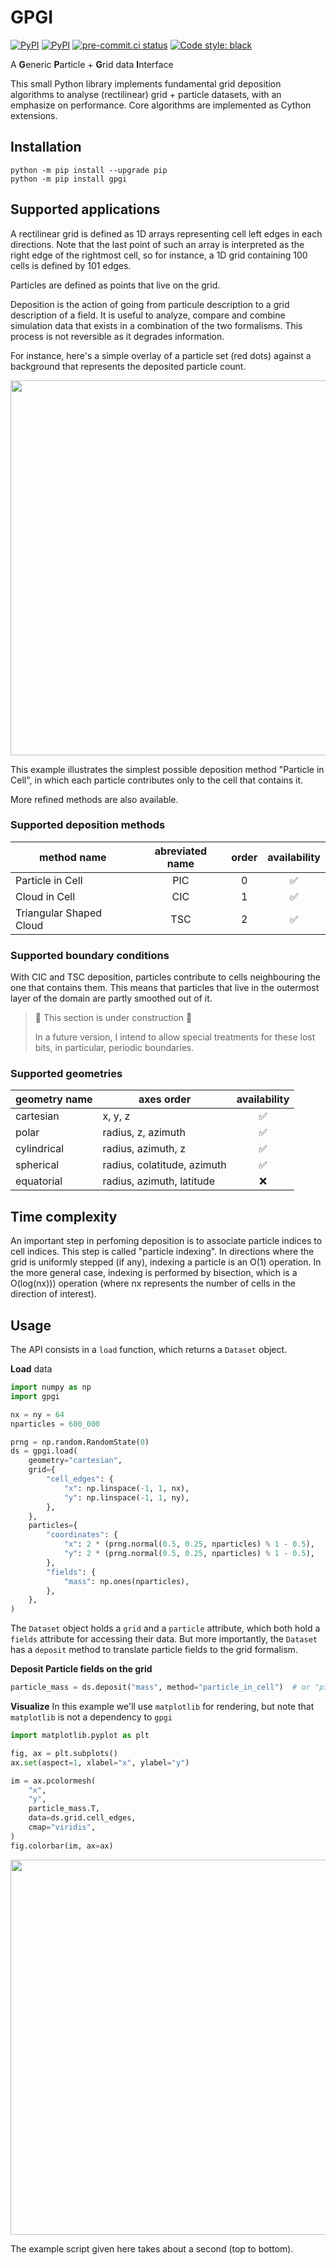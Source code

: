 # GPGI
[![PyPI](https://img.shields.io/pypi/v/gpgi.svg?logo=pypi&logoColor=white&label=PyPI)](https://pypi.org/project/gpgi/)
[![PyPI](https://img.shields.io/badge/requires-Python%20≥%203.9-blue?logo=python&logoColor=white)](https://pypi.org/project/gpgi/)
[![pre-commit.ci status](https://results.pre-commit.ci/badge/github/neutrinoceros/gpgi/main.svg)](https://results.pre-commit.ci/latest/github/neutrinoceros/gpgi/main)
[![Code style: black](https://img.shields.io/badge/code%20style-black-000000.svg)](https://github.com/psf/black)

A **G**eneric **P**article + **G**rid data **I**nterface

This small Python library implements fundamental grid deposition algorithms to
analyse (rectilinear) grid + particle datasets, with an emphasize on
performance. Core algorithms are implemented as Cython extensions.

## Installation

```shell
python -m pip install --upgrade pip
python -m pip install gpgi
```

## Supported applications

A rectilinear grid is defined as 1D arrays representing cell left edges in each directions. Note that the last point of such an array is interpreted as the right edge of the rightmost cell, so for instance, a 1D grid containing 100 cells is defined by 101 edges.

Particles are defined as points that live on the grid.

Deposition is the action of going from particule description
to a grid description of a field.
It is useful to analyze, compare and combine simulation data that exists in a combination of the two formalisms.
This process is not reversible as it degrades information.

For instance, here's a simple overlay of a particle set (red dots)
against a background that represents the deposited particle count.
<p align="center">
    <img src="https://raw.githubusercontent.com/neutrinoceros/gpgi/main/tests/pytest_mpl_baseline/test_2D_deposit_pic.png" width="600"></a>
</p>

This example illustrates the simplest possible deposition method "Particle in Cell", in which each particle contributes only to the cell
that contains it.

More refined methods are also available.
### Supported deposition methods
| method name             | abreviated name | order | availability |
|-------------------------|:---------------:|:-----:|:------------:|
| Particle in Cell        | PIC             | 0     | ✅           |
| Cloud in Cell           | CIC             | 1     | ✅           |
| Triangular Shaped Cloud | TSC             | 2     | ✅           |


### Supported boundary conditions
With CIC and TSC deposition, particles contribute to cells neighbouring the one
that contains them. This means that particles that live in the outermost layer of the
domain are partly smoothed out of it.


> 🚧 This section is under construction 🚧
>
> In a future version, I intend to allow special treatments for these lost bits,
> in particular, periodic boundaries.

### Supported geometries
| geometry name | axes order                  | availability |
|---------------|-----------------------------|:------------:|
| cartesian     | x, y, z                     | ✅           |
| polar         | radius, z, azimuth          | ✅           |
| cylindrical   | radius, azimuth, z          | ✅           |
| spherical     | radius, colatitude, azimuth | ✅           |
| equatorial    | radius, azimuth, latitude   | ❌           |

## Time complexity

An important step in perfoming deposition is to associate particle indices to cell indices. This step is called "particle indexing".
In directions where the grid is uniformly stepped (if any), indexing a particle is an O(1) operation.
In the more general case, indexing is performed by bisection, which is a O(log(nx))) operation (where nx represents the number of cells in the direction of interest).


## Usage

The API consists in a `load` function, which returns a `Dataset` object.

**Load** data

```python
import numpy as np
import gpgi

nx = ny = 64
nparticles = 600_000

prng = np.random.RandomState(0)
ds = gpgi.load(
    geometry="cartesian",
    grid={
        "cell_edges": {
            "x": np.linspace(-1, 1, nx),
            "y": np.linspace(-1, 1, ny),
        },
    },
    particles={
        "coordinates": {
            "x": 2 * (prng.normal(0.5, 0.25, nparticles) % 1 - 0.5),
            "y": 2 * (prng.normal(0.5, 0.25, nparticles) % 1 - 0.5),
        },
        "fields": {
            "mass": np.ones(nparticles),
        },
    },
)
```
The `Dataset` object holds a `grid` and a `particle` attribute,
which both hold a `fields` attribute for accessing their data.
But more importantly, the `Dataset` has a `deposit` method to
translate particle fields to the grid formalism.

**Deposit Particle fields on the grid**

```python
particle_mass = ds.deposit("mass", method="particle_in_cell")  # or "pic" for shorts
```

**Visualize**
In this example we'll use `matplotlib` for rendering, but note that `matplotlib` is not a dependency to `gpgi`
```python
import matplotlib.pyplot as plt

fig, ax = plt.subplots()
ax.set(aspect=1, xlabel="x", ylabel="y")

im = ax.pcolormesh(
    "x",
    "y",
    particle_mass.T,
    data=ds.grid.cell_edges,
    cmap="viridis",
)
fig.colorbar(im, ax=ax)
```

<p align="center">
    <img src="https://raw.githubusercontent.com/neutrinoceros/gpgi/main/tests/pytest_mpl_baseline/test_readme_example.png" width="600"></a>
</p>

The example script given here takes about a second (top to bottom).
